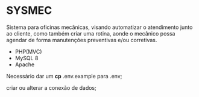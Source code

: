 # SYSMEC

Sistema para oficinas mecânicas, visando automatizar o atendimento junto ao cliente, como também criar uma rotina, aonde o mecânico possa agendar de forma manutenções preventivas e/ou corretivas.

- PHP(MVC)
- MySQL 8
- Apache

Necessário dar um <b>cp</b> .env.example para .env;

criar ou alterar a conexão de dados;